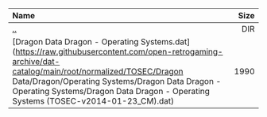 |Name|Size|
|:---|---:|
|[..](../index.html)|DIR|
|[Dragon Data Dragon - Operating Systems.dat](https://raw.githubusercontent.com/open-retrogaming-archive/dat-catalog/main/root/normalized/TOSEC/Dragon Data/Dragon/Operating Systems/Dragon Data Dragon - Operating Systems/Dragon Data Dragon - Operating Systems (TOSEC-v2014-01-23_CM).dat)|1990|
